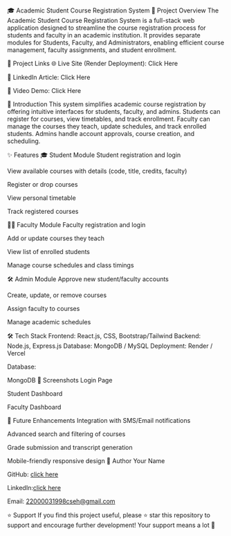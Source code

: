 🎓 Academic Student Course Registration System
🚀 Project Overview
The Academic Student Course Registration System is a full-stack web application designed to streamline the course registration process for students and faculty in an academic institution. It provides separate modules for Students, Faculty, and Administrators, enabling efficient course management, faculty assignments, and student enrollment.

🔗 Project Links
🌐 Live Site (Render Deployment): Click Here

📄 LinkedIn Article: Click Here

🎥 Video Demo: Click Here

📖 Introduction
This system simplifies academic course registration by offering intuitive interfaces for students, faculty, and admins. Students can register for courses, view timetables, and track enrollment. Faculty can manage the courses they teach, update schedules, and track enrolled students. Admins handle account approvals, course creation, and scheduling.

✨ Features
🎓 Student Module
Student registration and login

View available courses with details (code, title, credits, faculty)

Register or drop courses

View personal timetable

Track registered courses

🧑‍🏫 Faculty Module
Faculty registration and login

Add or update courses they teach

View list of enrolled students

Manage course schedules and class timings

🛠 Admin Module
Approve new student/faculty accounts

Create, update, or remove courses

Assign faculty to courses

Manage academic schedules

🛠 Tech Stack
Frontend: React.js, CSS, Bootstrap/Tailwind
Backend: Node.js, Express.js
Database: MongoDB / MySQL
Deployment: Render / Vercel

Database:

MongoDB
📸 Screenshots
Login Page

Student Dashboard

Faculty Dashboard

📌 Future Enhancements
Integration with SMS/Email notifications

Advanced search and filtering of courses

Grade submission and transcript generation

Mobile-friendly responsive design
👤 Author
Your Name

GitHub: [click here](https://github.com/naveen939258)

LinkedIn:[click here](https://www.linkedin.com/in/kakarla-naveen-2092411b3/)

Email: 22000031998cseh@gmail.com

⭐ Support
If you find this project useful, please ⭐ star this repository to support and encourage further development!
Your support means a lot 🙏
